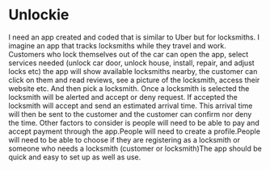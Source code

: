 # Unlockie
I need an app created and coded that is similar to Uber but for locksmiths. I imagine an app that tracks locksmiths while they travel and work. Customers who lock themselves out of the car can open the app, select services needed (unlock car door, unlock house, install, repair, and adjust locks etc) the app will show available locksmiths nearby, the customer can click on them and read reviews, see a picture of the locksmith, access their website etc. And then pick a locksmith. Once a locksmith is selected the locksmith will be alerted and accept or deny request. If accepted the locksmith will accept and send an estimated arrival time. This arrival time will then be sent to the customer and the customer can confirm nor deny the time. Other factors to consider is people will need to be able to pay and accept payment through the app.People will need to create a profile.People will need to be able to choose if they are  registering as a locksmith or someone who needs a locksmith (customer or locksmith)The app should be quick and easy to set up as well as use.
